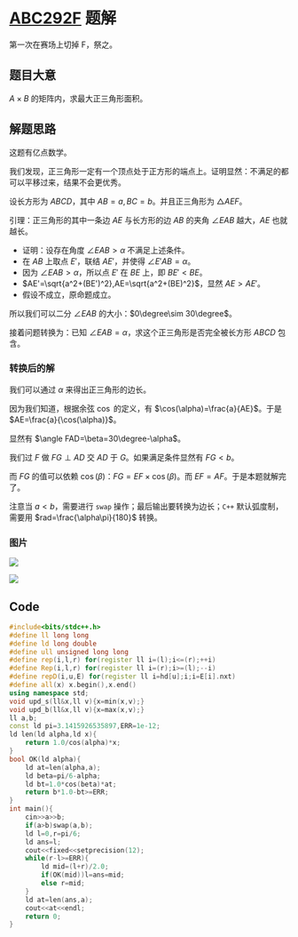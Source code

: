 # [ABC292F](https://www.luogu.com.cn/problem/AT_abc292_f) 题解
第一次在赛场上切掉 F，祭之。
## 题目大意
$A\times B$ 的矩阵内，求最大正三角形面积。
## 解题思路
这题有亿点数学。

我们发现，正三角形一定有一个顶点处于正方形的端点上。证明显然：不满足的都可以平移过来，结果不会更优秀。

设长方形为 $ABCD$，其中 $AB=a,BC=b$。并且正三角形为 $\triangle AEF$。

引理：正三角形的其中一条边 $AE$ 与长方形的边 $AB$ 的夹角 $\angle EAB$ 越大，$AE$ 也就越长。
+ 证明：设存在角度 $\angle EAB > \alpha$ 不满足上述条件。
+ 在 $AB$ 上取点 $E'$，联结 $AE'$，并使得 $\angle E'AB=\alpha$。
+ 因为 $\angle EAB > \alpha$，所以点 $E'$ 在 $BE$ 上，即 $BE'<BE$。
+ $AE'=\sqrt{a^2+(BE')^2},AE=\sqrt{a^2+(BE)^2}$，显然 $AE>AE'$。
+ 假设不成立，原命题成立。

所以我们可以二分 $\angle EAB$ 的大小：$0\degree\sim 30\degree$。

接着问题转换为：已知 $\angle EAB=\alpha$，求这个正三角形是否完全被长方形 $ABCD$ 包含。
### 转换后的解
我们可以通过 $\alpha$ 来得出正三角形的边长。

因为我们知道，根据余弦 $\cos$ 的定义，有 $\cos(\alpha)=\frac{a}{AE}$。于是 $AE=\frac{a}{\cos(\alpha)}$。

显然有 $\angle FAD=\beta=30\degree-\alpha$。

我们过 $F$ 做 $FG\perp AD$ 交 $AD$ 于 $G$。如果满足条件显然有 $FG<b$。

而 $FG$ 的值可以依赖 $\cos(\beta)$：$FG=EF\times \cos(\beta)$。而 $EF=AF$。于是本题就解完了。

注意当 $a<b$，需要进行 `swap` 操作；最后输出要转换为边长；`C++` 默认弧度制，需要用 $rad=\frac{\alpha\pi}{180}$ 转换。
### 图片

![](https://cdn.luogu.com.cn/upload/image_hosting/n3gfsybd.png)

![](https://cdn.luogu.com.cn/upload/image_hosting/sutcy5rf.png)
## Code
```cpp
#include<bits/stdc++.h>
#define ll long long
#define ld long double
#define ull unsigned long long
#define rep(i,l,r) for(register ll i=(l);i<=(r);++i)
#define Rep(i,l,r) for(register ll i=(r);i>=(l);--i)
#define repD(i,u,E) for(register ll i=hd[u];i;i=E[i].nxt)
#define all(x) x.begin(),x.end()
using namespace std;
void upd_s(ll&x,ll v){x=min(x,v);}
void upd_b(ll&x,ll v){x=max(x,v);}
ll a,b;
const ld pi=3.1415926535897,ERR=1e-12;
ld len(ld alpha,ld x){
	return 1.0/cos(alpha)*x;
}
bool OK(ld alpha){
	ld at=len(alpha,a);
	ld beta=pi/6-alpha;
	ld bt=1.0*cos(beta)*at;
	return b*1.0-bt>=ERR;
}
int main(){
	cin>>a>>b;
	if(a>b)swap(a,b);
	ld l=0,r=pi/6;
	ld ans=l;
	cout<<fixed<<setprecision(12);
	while(r-l>=ERR){
		ld mid=(l+r)/2.0;
		if(OK(mid))l=ans=mid;
		else r=mid;
	}
	ld at=len(ans,a);
	cout<<at<<endl;
	return 0;
}
```